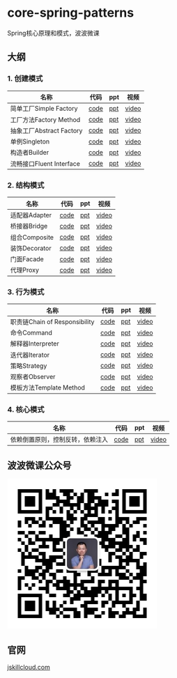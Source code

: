 core-spring-patterns
======

Spring核心原理和模式，波波微课

## 大纲

### 1. 创建模式

名称 | 代码 | ppt | 视频 |
----|-----|-----|-----|
简单工厂Simple Factory|[code](patterns/creation/simple-factory)|[ppt](ppts/简单工厂.pdf)|[video](https://v.qq.com/x/page/n0629exrd31.html)|
工厂方法Factory Method|[code](patterns/creation/factory-method)|[ppt](ppts/工厂方法.pdf)|[video](https://v.qq.com/x/page/a0629kh0xxc.html)|
抽象工厂Abstract Factory|[code](patterns/creation/abstract-factory)|[ppt](ppts/抽象工厂.pdf)|[video](https://v.qq.com/x/page/p0629psr89t.html)|
单例Singleton|[code](patterns/creation/singleton)|[ppt](ppts/单例.pdf)|[video](https://v.qq.com/x/page/s0630rqg9wg.html)|
构造者Builder|[code](patterns/creation/builder)|[ppt](ppts/构建者.pdf)|[video](https://v.qq.com/x/page/z0630bg1qs3.html)|
流畅接口Fluent Interface|[code](patterns/creation/builder)|[ppt](ppts/流畅接口.pdf)|[video](https://v.qq.com/x/page/v063000n872.html)|

### 2. 结构模式

名称 | 代码 | ppt | 视频 |
----|-----|-----|-----|
适配器Adapter|[code](patterns/structural/adapter)|[ppt](ppts/适配器.pdf)|[video](https://v.qq.com/x/page/w0632njvzkw.html)|
桥接器Bridge|[code](patterns/structural/bridge)|[ppt](ppts/桥接器.pdf)|[video](https://v.qq.com/x/page/h0632obkktb.html)|
组合Composite|[code](patterns/structural/composite)|[ppt](ppts/组合模式.pdf)|[video](https://v.qq.com/x/page/t0634x9lbew.html)|
装饰Decorator|[code](patterns/structural/decorator)|[ppt](ppts/装饰模式.pdf)|[video](http://v.qq.com/x/page/p0636w3d6s2.html)|
门面Facade|[code](patterns/structural/facade)|[ppt](ppts/门面模式.pdf)|[video](https://v.qq.com/x/page/m06379lgexy.html)|
代理Proxy|[code](patterns/structural/proxy)|[ppt](ppts/代理模式.pdf)|[video](https://v.qq.com/x/page/k0637354wuw.html)|


### 3. 行为模式

名称 | 代码 | ppt | 视频 |
----|-----|-----|-----|
职责链Chain of Responsibility|[code](patterns/behavior/chain_of_responsibility)|[ppt](ppts/职责链模式.pdf)|[video](http://v.qq.com/x/page/r0640omm9hs.html)|
命令Command|[code](patterns/behavior/command)|[ppt](ppts/命令模式.pdf)|[video](https://v.qq.com/x/page/j0641ba2m4j.html)|
解释器Interpreter|[code](patterns/behavior/interpreter)|[ppt](ppts/解释器模式.pdf)|[video](http://v.qq.com/x/page/t0642g9ioam.html)|
迭代器Iterator|[code](patterns/behavior/iterator)|[ppt](ppts/迭代器模式.pdf)|[video](https://v.qq.com/x/page/a0643uhcvgn.html)|
策略Strategy|[code](patterns/behavior/strategy)|[ppt](ppts/策略模式.pdf)|[video](http://v.qq.com/x/page/n0645457b19.html)|
观察者Observer|[code](patterns/behavior/observer)|[ppt](ppts/观察者模式.pdf)|[video](http://v.qq.com/x/page/j0653cekdal.html)|
模板方法Template Method|[code](patterns/behavior/template)|[ppt](ppts/模板方法模式.pdf)|[video](https://v.qq.com/x/page/p0654hjkpy3.html)|

### 4. 核心模式

名称 | 代码 | ppt | 视频 |
----|-----|-----|-----|
依赖倒置原则，控制反转，依赖注入|[code](patterns/general/dependency-inversion)|[ppt](ppts/DIP+IoC+DI.pdf)|[video](https://v.qq.com/x/page/k0629qsrpz5.html)|

## 波波微课公众号

![公众号](image/qrcode_wechat.jpg)

## 官网

[jskillcloud.com](http://www.jskillcloud.com)
